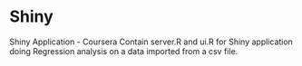 # Shiny
Shiny Application - Coursera
Contain server.R and ui.R for Shiny application doing Regression analysis on a data imported from a csv file.
